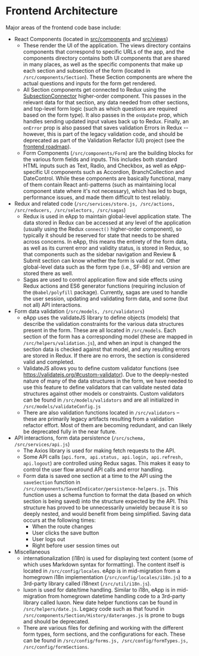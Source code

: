 # Frontend Architecture

Major areas of the frontend code base include:

- React Components (located in [src/components](../src/components) and [src/views](../src/views))
  - These render the UI of the application. The views directory contains components that correspond to specific URLs of the app, and the components directory contains both UI components that are shared in many places, as well as the specific components that make up each section and subsection of the form (located in `/src/components/Section`). These Section components are where the actual questions and inputs for the form get rendered.
  - All Section components get connected to Redux using the [SubsectionConnector](../src/components/Section/shared/SubsectionConnector.jsx) higher-order component. This passes in the relevant data for that section, any data needed from other sections, and top-level form logic (such as which questions are required based on the form type). It also passes in the `onUpdate` prop, which handles sending updated input values back up to Redux. Finally, an `onError` prop is also passed that saves validation Errors in Redux -- however, this is part of the legacy validation code, and should be deprecated as part of the Validation Refactor (UI) project (see the [frontend roadmap](frontend-roadmap.md)).
  - Form Components (`/src/components/Form`) are the building blocks for the various form fields and inputs. This includes both standard HTML inputs such as Text, Radio, and Checkbox, as well as eApp-specific UI components such as Accordion, BranchCollection and DateControl. While these components are basically functional, many of them contain React anti-patterns (such as maintaining local component state where it's not necessary), which has led to bugs, performance issues, and made them difficult to test reliably.
- Redux and related code (`/src/services/store.js, /src/actions, /src/reducers, /src/selectors, /src/sagas`)
  - Redux is used in eApp to maintain global-level application state. The data stored in Redux can be accessed at any level of the application (usually using the Redux `connect()` higher-order component), so typically it should be reserved for state that needs to be shared across concerns. In eApp, this means the entirety of the form data, as well as its current error and validity status, is stored in Redux, so that components such as the sidebar navigation and Review & Submit section can know whether the form is valid or not. Other global-level data such as the form type (i.e., SF-86) and version are stored there as well.
  - Sagas are used to control application flow and side effects using Redux actions and ES6 generator functions (requiring inclusion of the `@babel/polyfill` package). Currently, sagas are used to handle the user session, updating and validating form data, and some (but not all) API interactions.
- Form data validation (`/src/models, /src/validators`)
  - eApp uses the validateJS library to define objects (models) that describe the validation constraints for the various data structures present in the form. These are all located in `/src/models`. Each section of the form has a corresponding model (these are mapped in `/src/helpers/validation.js`), and when an input is changed the section data is checked against that model, and any resulting errors are stored in Redux. If there are no errors, the section is considered valid and completed.
  - ValidateJS allows you to define custom validator functions (see https://validatejs.org/#custom-validator). Due to the deeply-nested nature of many of the data structures in the form, we have needed to use this feature to define validators that can validate nested data structures against other models or constraints. Custom validators can be found in `/src/models/validators` and are all initialized in `/src/models/validateConfig.js`
  - There are also validation functions located in `/src/validators` – these are primarily legacy artifacts resulting from a validation refactor effort. Most of them are becoming redundant, and can likely be deprecated fully in the near future.
- API interactions, form data persistence (`/src/schema, /src/services/api.js`)
  - The Axios library is used for making fetch requests to the API.
  - Some API calls (`api.form, api.status, api.login, api.refresh, api.logout`) are controlled using Redux sagas. This makes it easy to control the user flow around API calls and error handling.
  - Form data is saved one section at a time to the API using the `saveSection` function in `/src/components/SavedIndicator/persistence-helpers.js`. This function uses a schema function to format the data (based on which section is being saved) into the structure expected by the API. This structure has proved to be unnecessarily unwieldy because it is so deeply nested, and would benefit from being simplified. Saving data occurs at the following times:
    - When the route changes
    - User clicks the save button
    - User logs out
    - Right before user session times out
- Miscellaneous
  - internationalization (i18n) is used for displaying text content (some of which uses Markdown syntax for formatting). The content itself is located in `/src/config/locales`. eApp is in mid-migration from a homegrown i18n implementation (`/src/config/locales/i18n.js`) to a 3rd-party library called i18next (`/src/util/i18n.js`).
  - luxon is used for date/time handling. Similar to i18n, eApp is in mid-migration from homegrown datetime handling code to a 3rd-party library called luxon. New date helper functions can be found in `/src/helpers/date.js`. Legacy code such as that found in `/src/components/Section/History/dateranges.js` is prone to bugs and should be deprecated.
  - There are various files for defining and working with the different form types, form sections, and the configurations for each. These can be found in `/src/config/forms.js, /src/config/formTypes.js, /src/config/formSections`.
